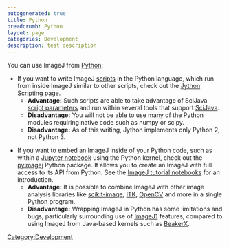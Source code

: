 ```yaml
---
autogenerated: true
title: Python
breadcrumb: Python
layout: page
categories: Development
description: test description
---
```


You can use ImageJ from [Python](https://python.org/):

  - If you want to write ImageJ [scripts](scripts "wikilink") in the Python language, which run from inside ImageJ similar to other scripts, check out the [Jython Scripting](Jython_Scripting "wikilink") page.
      - **Advantage:** Such scripts are able to take advantage of SciJava [script parameters](script_parameters "wikilink") and run within several tools that support [SciJava](SciJava "wikilink").
      - **Disadvantage:** You will not be able to use many of the Python modules requiring native code such as numpy or scipy.
      - **Disadvantage:** As of this writing, Jython implements only Python 2, not Python 3.

<!-- end list -->

  - If you want to embed an ImageJ inside of your Python code, such as within a [Jupyter notebook](https://jupyter.org/) using the Python kernel, check out the [pyimagej](https://pypi.org/project/pyimagej/) Python package. It allows you to create an ImageJ with full access to its API from Python. See the [ImageJ tutorial notebooks](https://imagej.github.io/tutorials/) for an introduction.
      - **Advantage:** It is possible to combine ImageJ with other image analysis libraries like [scikit-image](scikit-image "wikilink"), [ITK](ITK "wikilink"), [OpenCV](OpenCV "wikilink") and more in a single Python program.
      - **Disadvantage:** Wrapping ImageJ in Python has some limitations and bugs, particularly surrounding use of [ImageJ1](ImageJ1 "wikilink") features, compared to using ImageJ from Java-based kernels such as [BeakerX](https://beakerx.com/).

[Category:Development](Category_Development "wikilink")
